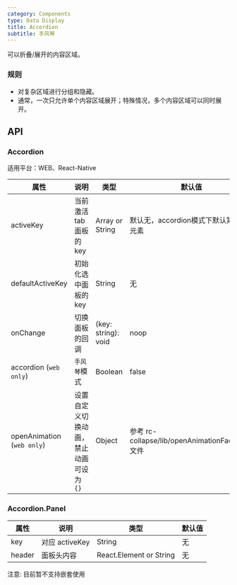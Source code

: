 ```yaml
---
category: Components
type: Data Display
title: Accordion
subtitle: 手风琴
---
```


可以折叠/展开的内容区域。

### 规则
- 对复杂区域进行分组和隐藏。
- 通常，一次只允许单个内容区域展开；特殊情况，多个内容区域可以同时展开。


## API

### Accordion

适用平台：WEB、React-Native

属性 | 说明 | 类型 | 默认值
----|-----|------|------
| activeKey        | 当前激活 tab 面板的 key| Array or String   | 默认无，accordion模式下默认第一个元素|
| defaultActiveKey | 初始化选中面板的 key | String   | 无 |
| onChange      |   切换面板的回调   | (key: string): void |  noop  |
| accordion (`web only`)    | `手风琴`模式 | Boolean | false  |
| openAnimation (`web only`)  |  设置自定义切换动画，禁止动画可设为`{}` | Object | 参考 rc-collapse/lib/openAnimationFactory.js 文件  |

### Accordion.Panel

属性 | 说明 | 类型 | 默认值
----|-----|------|------
| key  | 对应 activeKey   | String          | 无     |
| header | 面板头内容 | React.Element or String | 无     |

注意: 目前暂不支持嵌套使用
